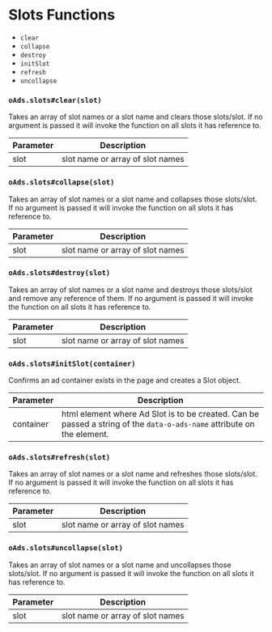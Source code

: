 # Slots Functions
- `clear`
- `collapse`
- `destroy`
- `initSlot`
- `refresh`
- `uncollapse`

### `oAds.slots#clear(slot)`
Takes an array of slot names or a slot name and clears those slots/slot. If no argument is passed it will invoke the function on all slots it has reference to.

Parameter | Description
--------- | --------------------------------
slot      | slot name or array of slot names

### `oAds.slots#collapse(slot)`
Takes an array of slot names or a slot name and collapses those slots/slot. If no argument is passed it will invoke the function on all slots it has reference to.

Parameter | Description
--------- | --------------------------------
slot      | slot name or array of slot names

### `oAds.slots#destroy(slot)`
Takes an array of slot names or a slot name and destroys those slots/slot and remove any reference of them. If no argument is passed it will invoke the function on all slots it has reference to.

Parameter | Description
--------- | --------------------------------
slot      | slot name or array of slot names

### `oAds.slots#initSlot(container)`
Confirms an ad container exists in the page and creates a Slot object.

Parameter | Description
--------- | ----------------------------------------------------------------------------------------------------------------------
container | html element where Ad Slot is to be created. Can be passed a string of the `data-o-ads-name` attribute on the element.

### `oAds.slots#refresh(slot)`
Takes an array of slot names or a slot name and refreshes those slots/slot. If no argument is passed it will invoke the function on all slots it has reference to.

Parameter | Description
--------- | --------------------------------
slot      | slot name or array of slot names

### `oAds.slots#uncollapse(slot)`
Takes an array of slot names or a slot name and uncollapses those slots/slot. If no argument is passed it will invoke the function on all slots it has reference to.

Parameter | Description
--------- | --------------------------------
slot      | slot name or array of slot names
